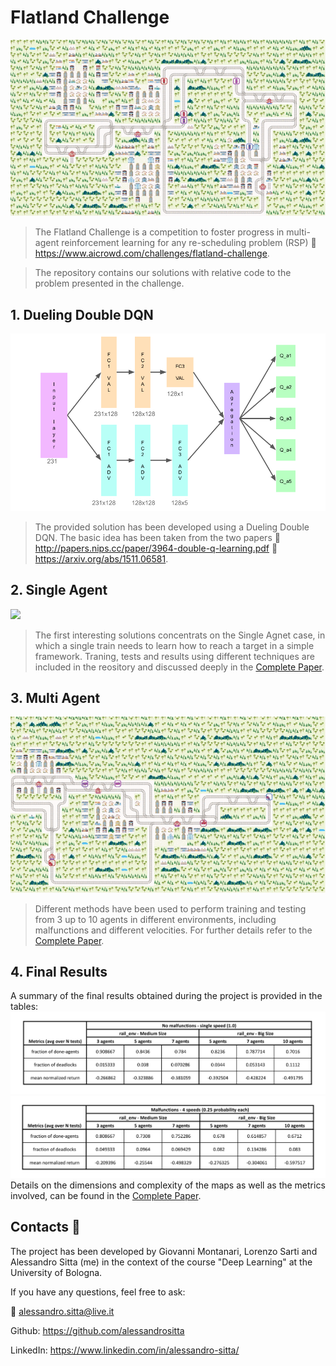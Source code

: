 # Flatland Challenge
![](Images/trains.gif)
> The Flatland Challenge is a competition to foster progress in multi-agent reinforcement learning for any re-scheduling problem (RSP) :link: https://www.aicrowd.com/challenges/flatland-challenge.

> The repository contains our solutions with relative code to the problem presented in the challenge.

## 1. Dueling Double DQN
![](Images/Model.png)
> The provided solution has been developed using a Dueling Double DQN. The basic idea has been taken from the two papers :scroll: http://papers.nips.cc/paper/3964-double-q-learning.pdf :scroll: https://arxiv.org/abs/1511.06581.

## 2. Single Agent
![](Images/SingleAgent.gif)
> The first interesting solutions concentrats on the Single Agnet case, in which a single train needs to learn how to reach a target in a simple framework. Traning, tests and results using different techniques are included in the reository and discussed deeply in the [Complete Paper](Project_Flatland.pdf). 

## 3. Multi Agent
![](Images/trains_with_malfunctions.gif)
> Different methods have been used to perform training and testing from 3 up to 10 agents in different environments, including malfunctions and different velocities. For further details refer to the [Complete Paper](Project_Flatland.pdf).

## 4. Final Results
A summary of the final results obtained during the project is provided in the tables:
![](Images/final_results1.png)
![](Images/final_results2.png)
Details on the dimensions and complexity of the maps as well as the metrics involved, can be found in the [Complete Paper](Project_Flatland.pdf).

## Contacts :speech_balloon:
The project has been developed by Giovanni Montanari, Lorenzo Sarti and Alessandro Sitta (me) in the context of the course "Deep Learning" at the University of Bologna.

If you have any questions, feel free to ask:

:email: [alessandro.sitta@live.it](mailto:alessandro.sitta@live.it)

Github: https://github.com/alessandrositta

LinkedIn: https://www.linkedin.com/in/alessandro-sitta/
